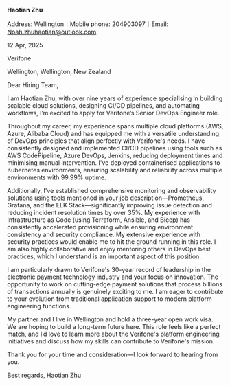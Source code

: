 **Haotian Zhu**

Address: Wellington｜Mobile phone: 204903097｜Email: Noah.zhuhaotian@outlook.com

12 Apr, 2025

Verifone

Wellington, Wellington, New Zealand

Dear Hiring Team,

I am Haotian Zhu, with over nine years of experience specialising in building scalable cloud solutions, designing CI/CD pipelines, and automating workflows, I’m excited to apply for Verifone’s Senior DevOps Engineer role.

Throughout my career, my experience spans multiple cloud platforms (AWS, Azure, Alibaba Cloud) and has equipped me with a versatile understanding of DevOps principles that align perfectly with Verifone's needs. I have consistently designed and implemented CI/CD pipelines using tools such as AWS CodePipeline, Azure DevOps, Jenkins, reducing deployment times and minimising manual intervention. I've deployed containerised applications to Kubernetes environments, ensuring scalability and reliability across multiple environments with 99.99% uptime.

Additionally, I've established comprehensive monitoring and observability solutions using tools mentioned in your job description—Prometheus, Grafana, and the ELK Stack—significantly improving issue detection and reducing incident resolution times by over 35%. My experience with Infrastructure as Code (using Terraform, Ansible, and Bicep) has consistently accelerated provisioning while ensuring environment consistency and security compliance. My extensive experience with security practices would enable me to hit the ground running in this role. I am also highly collaborative and enjoy mentoring others in DevOps best practices, which I understand is an important aspect of this position.

I am particularly drawn to Verifone's 30-year record of leadership in the electronic payment technology industry and your focus on innovation. The opportunity to work on cutting-edge payment solutions that process billions of transactions annually is genuinely exciting to me. I am eager to contribute to your evolution from traditional application support to modern platform engineering functions.

My partner and I live in Wellington and hold a three-year open work visa. We are hoping to build a long-term future here. This role feels like a perfect match, and I’d love to learn more about the Verifone's platform engineering initiatives and discuss how my skills can contribute to Verifone's mission.

Thank you for your time and consideration—I look forward to hearing from you.

Best regards,
Haotian Zhu